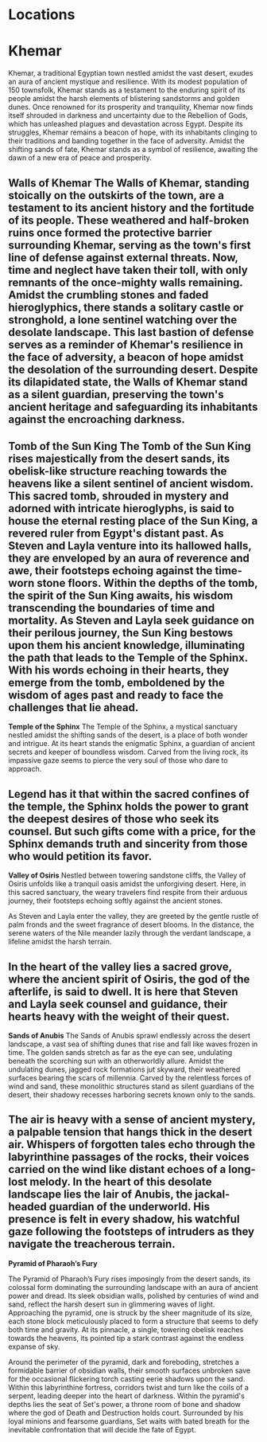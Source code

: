 # Locations

# Khemar
Khemar, a traditional Egyptian town nestled amidst the vast desert, exudes an aura of ancient mystique and resilience. With its modest population of 150 townsfolk, Khemar stands as a testament to the enduring spirit of its people amidst the harsh elements of blistering sandstorms and golden dunes. Once renowned for its prosperity and tranquility, Khemar now finds itself shrouded in darkness and uncertainty due to the Rebellion of Gods, which has unleashed plagues and devastation across Egypt. Despite its struggles, Khemar remains a beacon of hope, with its inhabitants clinging to their traditions and banding together in the face of adversity. Amidst the shifting sands of fate, Khemar stands as a symbol of resilience, awaiting the dawn of a new era of peace and prosperity.

**Walls of Khemar**
The Walls of Khemar, standing stoically on the outskirts of the town, are a testament to its ancient history and the fortitude of its people. These weathered and half-broken ruins once formed the protective barrier surrounding Khemar, serving as the town's first line of defense against external threats. Now, time and neglect have taken their toll, with only remnants of the once-mighty walls remaining. Amidst the crumbling stones and faded hieroglyphics, there stands a solitary castle or stronghold, a lone sentinel watching over the desolate landscape. This last bastion of defense serves as a reminder of Khemar's resilience in the face of adversity, a beacon of hope amidst the desolation of the surrounding desert. Despite its dilapidated state, the Walls of Khemar stand as a silent guardian, preserving the town's ancient heritage and safeguarding its inhabitants against the encroaching darkness.
---
**Tomb of the Sun King**
The Tomb of the Sun King rises majestically from the desert sands, its obelisk-like structure reaching towards the heavens like a silent sentinel of ancient wisdom. This sacred tomb, shrouded in mystery and adorned with intricate hieroglyphs, is said to house the eternal resting place of the Sun King, a revered ruler from Egypt's distant past. As Steven and Layla venture into its hallowed halls, they are enveloped by an aura of reverence and awe, their footsteps echoing against the time-worn stone floors. Within the depths of the tomb, the spirit of the Sun King awaits, his wisdom transcending the boundaries of time and mortality. As Steven and Layla seek guidance on their perilous journey, the Sun King bestows upon them his ancient knowledge, illuminating the path that leads to the Temple of the Sphinx. With his words echoing in their hearts, they emerge from the tomb, emboldened by the wisdom of ages past and ready to face the challenges that lie ahead.
---
**Temple of the Sphinx**
The Temple of the Sphinx, a mystical sanctuary nestled amidst the shifting sands of the desert, is a place of both wonder and intrigue. At its heart stands the enigmatic Sphinx, a guardian of ancient secrets and keeper of boundless wisdom. Carved from the living rock, its impassive gaze seems to pierce the very soul of those who dare to approach.

Legend has it that within the sacred confines of the temple, the Sphinx holds the power to grant the deepest desires of those who seek its counsel. But such gifts come with a price, for the Sphinx demands truth and sincerity from those who would petition its favor.
---
**Valley of Osiris**
Nestled between towering sandstone cliffs, the Valley of Osiris unfolds like a tranquil oasis amidst the unforgiving desert. Here, in this sacred sanctuary, the weary travelers find respite from their arduous journey, their footsteps echoing softly against the ancient stones.

As Steven and Layla enter the valley, they are greeted by the gentle rustle of palm fronds and the sweet fragrance of desert blooms. In the distance, the serene waters of the Nile meander lazily through the verdant landscape, a lifeline amidst the harsh terrain.

In the heart of the valley lies a sacred grove, where the ancient spirit of Osiris, the god of the afterlife, is said to dwell. It is here that Steven and Layla seek counsel and guidance, their hearts heavy with the weight of their quest.
---
**Sands of Anubis**
The Sands of Anubis sprawl endlessly across the desert landscape, a vast sea of shifting dunes that rise and fall like waves frozen in time. The golden sands stretch as far as the eye can see, undulating beneath the scorching sun with an otherworldly allure. Amidst the undulating dunes, jagged rock formations jut skyward, their weathered surfaces bearing the scars of millennia. Carved by the relentless forces of wind and sand, these monolithic structures stand as silent guardians of the desert, their shadowy recesses harboring secrets known only to the sands.

The air is heavy with a sense of ancient mystery, a palpable tension that hangs thick in the desert air. Whispers of forgotten tales echo through the labyrinthine passages of the rocks, their voices carried on the wind like distant echoes of a long-lost melody. In the heart of this desolate landscape lies the lair of Anubis, the jackal-headed guardian of the underworld. His presence is felt in every shadow, his watchful gaze following the footsteps of intruders as they navigate the treacherous terrain.
---
**Pyramid of Pharaoh’s Fury**

The Pyramid of Pharaoh’s Fury rises imposingly from the desert sands, its colossal form dominating the surrounding landscape with an aura of ancient power and dread. Its sleek obsidian walls, polished by centuries of wind and sand, reflect the harsh desert sun in glimmering waves of light. Approaching the pyramid, one is struck by the sheer magnitude of its size, each stone block meticulously placed to form a structure that seems to defy both time and gravity. At its pinnacle, a single, towering obelisk reaches towards the heavens, its pointed tip a stark contrast against the endless expanse of sky.

Around the perimeter of the pyramid, dark and foreboding, stretches a formidable barrier of obsidian walls, their smooth surfaces unbroken save for the occasional flickering torch casting eerie shadows upon the sand. Within this labyrinthine fortress, corridors twist and turn like the coils of a serpent, leading deeper into the heart of darkness. Within the pyramid's depths lies the seat of Set's power, a throne room of bone and shadow where the god of Death and Destruction holds court. Surrounded by his loyal minions and fearsome guardians, Set waits with bated breath for the inevitable confrontation that will decide the fate of Egypt.
